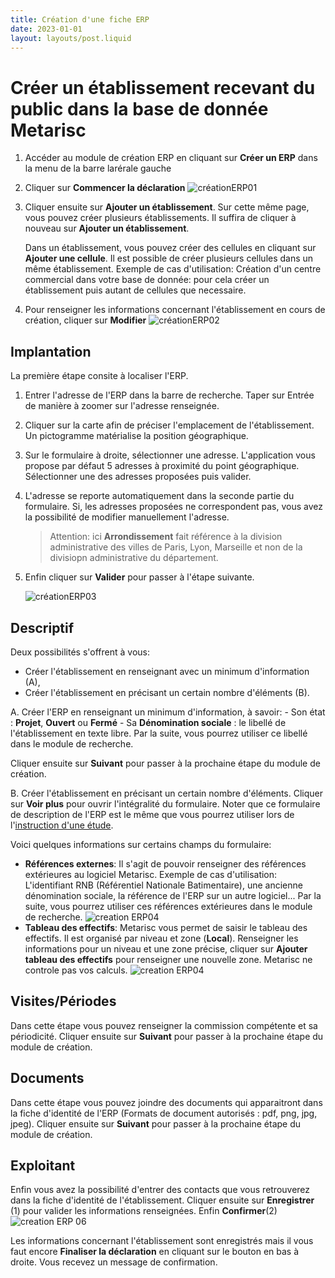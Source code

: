 ```yaml
---
title: Création d'une fiche ERP
date: 2023-01-01
layout: layouts/post.liquid
---
```

# Créer un établissement recevant du public dans la base de donnée Metarisc
1.  Accéder au module de création ERP en cliquant sur **Créer un ERP** dans la menu de la barre larérale gauche
2.  Cliquer sur **Commencer la déclaration**
   ![créationERP01](https://metarisc-docs.s3.fr-par.scw.cloud/images/ERP/CreationERP01.jpg)


3.  Cliquer ensuite sur **Ajouter un établissement**.
   Sur cette même page, vous pouvez créer plusieurs établissements. Il suffira de cliquer à nouveau sur **Ajouter un établissement**.
   
    Dans un établissement, vous pouvez créer des cellules en cliquant sur **Ajouter une cellule**.
    Il est possible de créer plusieurs cellules dans un même établissement.
    Exemple de cas d'utilisation: Création d'un centre commercial dans votre base de donnée: pour cela créer un établissement puis autant de cellules que necessaire.

4. Pour renseigner les informations concernant l'établissement en cours de création, cliquer sur **Modifier**
![créationERP02](https://metarisc-docs.s3.fr-par.scw.cloud/images/ERP/CreationERP02.jpg?)


## Implantation
La première étape consite à localiser l'ERP.
1.  Entrer l'adresse de l'ERP dans la barre de recherche. Taper sur Entrée de manière à zoomer sur l'adresse renseignée. 
2.  Cliquer sur la carte afin de préciser l'emplacement de l'établissement. Un pictogramme matérialise la position géographique.
3. Sur le formulaire à droite, sélectionner une adresse. L'application vous propose par défaut 5 adresses à proximité du point géographique. Sélectionner une des adresses proposées puis valider. 
4. L'adresse se reporte automatiquement dans la seconde partie du formulaire. Si, les adresses proposées ne correspondent pas, vous avez la possibilité de modifier manuellement l'adresse.
    > Attention: ici **Arrondissement** fait référence à la division administrative des villes de Paris, Lyon, Marseille et non de la divisiopn administrative du département.
5. Enfin cliquer sur **Valider** pour passer à l'étape suivante.


   ![créationERP03](https://metarisc-docs.s3.fr-par.scw.cloud/images/ERP/CreationERP03.jpg)

## Descriptif
Deux possibilités s'offrent à vous: 
-   Créer l'établissement en renseignant avec un minimum d'information (A),
-   Créer l'établissement en précisant un certain nombre d'éléments (B).
   

A.  Créer l'ERP en renseignant un minimum d'information, à savoir:
    -   Son état : **Projet**, **Ouvert** ou **Fermé**
    -   Sa **Dénomination sociale** : le libellé de l'établissement en texte libre. Par la suite, vous pourrez utiliser ce libellé dans le module de recherche.

Cliquer ensuite sur **Suivant** pour passer à la prochaine étape du module de création.

B. Créer l'établissement en précisant un certain nombre d'éléments. Cliquer sur **Voir plus** pour ouvrir l'intégralité du formulaire. Noter que ce formulaire de description de l'ERP est le même que vous pourrez utiliser lors de l'[instruction d'une étude](https://docs.metarisc.fr/posts/erp/traitement_etudes/instruire_etude/). 

Voici quelques informations sur certains champs du formulaire:

- **Références externes**: Il s'agit de pouvoir renseigner des références extérieures au logiciel Metarisc. Exemple de cas d'utilisation: L'identifiant RNB (Référentiel Nationale Batimentaire), une ancienne dénomination sociale, la référence de l'ERP sur un autre logiciel...
Par la suite, vous pourrez utiliser ces références extérieures dans le module de recherche.
  ![creation ERP04](https://metarisc-docs.s3.fr-par.scw.cloud/images/ERP/Creation%20ERP04%20%20800.png)
- **Tableau des effectifs**: Metarisc vous permet de saisir le tableau des effectifs. Il est organisé par niveau et zone (**Local**). Renseigner les informations pour un niveau et une zone précise, cliquer sur **Ajouter tableau des effectifs** pour renseigner une nouvelle zone. Metarisc ne controle pas vos calculs.
![creation ERP04](https://metarisc-docs.s3.fr-par.scw.cloud/images/ERP/Creation%20ERP05%20800.png)

## Visites/Périodes
Dans cette étape vous pouvez renseigner la commission compétente et sa périodicité.
Cliquer ensuite sur **Suivant** pour passer à la prochaine étape du module de création.

## Documents 
Dans cette étape vous pouvez joindre des documents qui apparaitront dans la fiche d'identité de l'ERP (Formats de document autorisés : pdf, png, jpg, jpeg).
Cliquer ensuite sur **Suivant** pour passer à la prochaine étape du module de création.

## Exploitant
Enfin vous avez la possibilité d'entrer des contacts que vous retrouverez dans la fiche d'identité de l'établissement.
Cliquer ensuite sur **Enregistrer** (1) pour valider les informations renseignées. Enfin **Confirmer**(2)
![creation ERP 06](https://metarisc-docs.s3.fr-par.scw.cloud/images/ERP/Creation%20ERP06.png)


Les informations concernant l'établissement sont enregistrés mais il vous faut encore **Finaliser la déclaration** en cliquant sur le bouton en bas à droite. Vous recevez un message de confirmation. 